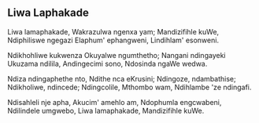 ## Liwa Laphakade

Liwa lamaphakade, Wakrazulwa ngenxa yam;
Mandizifihle kuWe, Ndiphiliswe ngegazi
Elaphum' ephangweni, Lindihlam' esonweni.

Ndikhohliwe kukwenza Okuyalwe ngumthetho;
Nangani ndingayeki Ukuzama ndilila,
Andingecimi sono, Ndosinda ngaWe wedwa.

Ndiza ndingaphethe nto, Ndithe nca eKrusini;
Ndingoze, ndambathise; Ndikholiwe, ndincede;
Ndingcolile, Mthombo wam, Ndihlambe 'ze ndingafi.

Ndisahleli nje apha, Akucim' amehlo am,
Ndophumla engcwabeni, Ndilindele umgwebo,
Liwa lamaphakade, Mandizifihle kuWe.

